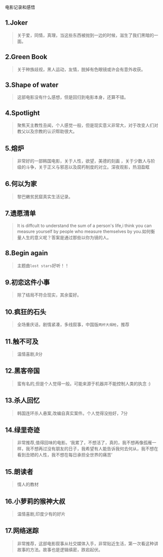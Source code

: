 电影记录和感悟

## 1.Joker
> 关于爱，同情，真理，当这些东西被抛到一边的时候，滋生了我们黑暗的一面。

## 2.Green Book
> 关于种族歧视，黑人运动，友情，脱掉有色眼镜或许会有意外收获。

## 3.Shape of water
> 这部电影没有什么感想，但是回归到电影本身，还算不错。

## 4.Spotlight
> 聚焦天主教性丑闻，个人感觉一般，但是现实意义非常大，对于改变人们对教父以及宗教的认识帮助很大。

## 5.熔炉
> 非常好的一部韩国电影，关于人性，欲望，美德的刻画 ，关于少数人与阶级的斗争，关于正义与邪恶以及腐朽制度的对立。深夜观影，热泪盈眶

## 6.何以为家
> 黎巴嫩贫民窟真实生活记录。

## 7.遗愿清单
> It is diffcult to understand the sum of a person's life,i think you can measure yourself by people who measure themselves by you.如何衡量人生的意义呢？答案是通过那些以你为镜的人。

## 8.Begin again
> 主题曲`lost stars`好听！！

## 9.初恋这件小事
> 除了结局不符合现实，其余蛮好。

## 10.疯狂的石头
> 全场重庆话，剧情紧凑，多线叙事，中国版`两杆大烟枪`，推荐

## 11.触不可及
> 温情喜剧,8分

## 12.黑客帝国
> 蛮有名的,但是个人觉得一般。可能来源于机器并不能控制人类的执念 :)

## 13.杀人回忆
> 韩国连环杀人悬案,改编自真实案件。个人觉得没拍好，7分

## 14.绿里奇迹
> 非常推荐,值得回味的电影。‘我累了，不想活了，真的，我不想再像孤雁一样，我不想再过没有朋友的日子，我希望有人能告诉我何去何从，我不想在看到丑陋的人性，我不想在每日承担全世界的痛苦’

## 15.朗读者
> 情人的教材

## 16.小萝莉的猴神大叔
> 温情喜剧,印度少有的好片

## 17.网络迷踪
> 非常推荐，这部电影叙事从社交媒体入手，非常贴近生活，第一次看这种讲故事的方法。故事也是逻辑缜密，跌宕起伏。



